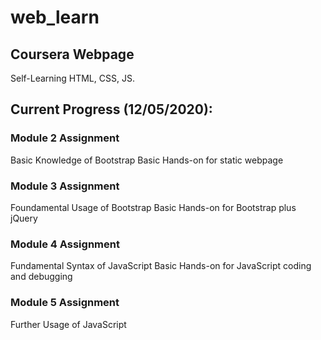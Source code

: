 # web_learn
## Coursera Webpage
Self-Learning HTML, CSS, JS.
## Current Progress (12/05/2020):

### Module 2 Assignment
Basic Knowledge of Bootstrap
Basic Hands-on for static webpage

### Module 3 Assignment
Foundamental Usage of Bootstrap
Basic Hands-on for Bootstrap plus jQuery

### Module 4 Assignment
Fundamental Syntax of JavaScript
Basic Hands-on for JavaScript coding and debugging

### Module 5 Assignment
Further Usage of JavaScript
